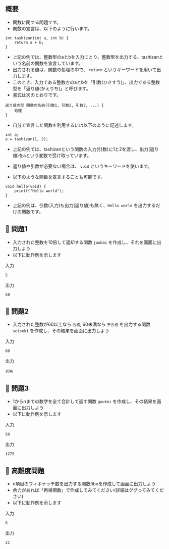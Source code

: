 ## 概要

- 関数に関する問題です。
- 関数の宣言は、以下のように行います。

```
int tashizan(int a, int b) {
    return a + b;
}
```

- 上記の例では、整数型のaとbを入力にとり、整数型を出力する、tashizanという名前の関数を宣言しています。
- 出力される値は、関数の処理の中で、 `return` というキーワードを用いて出力します。
- このとき、入力である整数方のaとbを「引数(ひきすう)」、出力である整数型を「返り値(かえりち)」と呼びます。
- 書式は次のとおりです。

```
返り値の型 関数の名前(引数1, 引数2, 引数3, ...) {
    処理
}
```

- 自分で宣言した関数を利用するには以下のように記述します。

```
int a;
a = tashizan(1, 2);
```

- 上記の例では、tashizanという関数の入力(引数)に1と2を渡し、出力(返り値)をaという変数で受け取っています。


- 返り値や引数が必要ない場合は、 `void` というキーワードを使います。
- 以下のような関数を宣言することも可能です。

```
void hello(void) {
    printf("Hello world");
}
```

- 上記の例は、引数(入力)も出力(返り値)も無く、`Hello world` を出力するだけの関数です。

## :turtle: 問題1

- 入力された整数を10倍して返却する関数 `juubai` を作成し、それを画面に出力しよう
- 以下に動作例を示します

入力

```
5
```

出力

```
50
```

## :dog: 問題2

- 入力された整数が60以上なら `合格`, 60未満なら `不合格` を出力する関数 `seiseki` を作成し、その結果を画面に出力しよう

入力

```
60
```

出力

```
合格
```

## :bear: 問題3

- 1からnまでの数字を全て合計して返す関数 `goukei` を作成し、その結果を画面に出力しよう
- 以下に動作例を示します

入力

```
50
```

出力

```
1275
```


## :whale: 高難度問題

- n項目のフィボナッチ数を出力する関数fiboを作成して画面に出力しよう
- 余力があれば「再帰関数」で作成してみてください(詳細はググってみてください)
- 以下に動作例を示します

入力

```
8
```

出力

```
21
```
